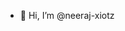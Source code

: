 - 👋 Hi, I’m @neeraj-xiotz


<!---
neeraj-xiotz/neeraj-xiotz is a ✨ special ✨ repository because its `README.md` (this file) appears on your GitHub profile.
You can click the Preview link to take a look at your changes.
--->
